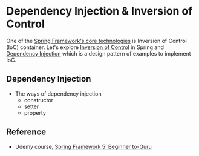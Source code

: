 # Dependency Injection & Inversion of Control

One of the [Spring Framework's core technologies](https://docs.spring.io/spring-framework/docs/current/reference/html/core.html#beans-introduction) is Inversion of Control (IoC) container.
Let's explore [Inversion of Control](https://en.wikipedia.org/wiki/Inversion_of_control) in Spring and [Dependency Injection](https://en.wikipedia.org/wiki/Dependency_injection) which is a design pattern of examples to implement IoC.

## Dependency Injection
- The ways of dependency injection
  - constructor
  - setter
  - property
  
## Reference
- Udemy course, [Spring Framework 5: Beginner to-Guru](https://www.udemy.com/course/spring-framework-5-beginner-to-guru/)